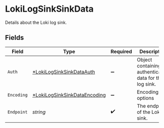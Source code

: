 # LokiLogSinkSinkData

Details about the Loki log sink.


## Fields

| Field                                                                              | Type                                                                               | Required                                                                           | Description                                                                        | Example                                                                            |
| ---------------------------------------------------------------------------------- | ---------------------------------------------------------------------------------- | ---------------------------------------------------------------------------------- | ---------------------------------------------------------------------------------- | ---------------------------------------------------------------------------------- |
| `Auth`                                                                             | [*LokiLogSinkSinkDataAuth](../../models/shared/lokilogsinksinkdataauth.md)         | :heavy_minus_sign:                                                                 | Object containing authentication data for the log sink.                            |                                                                                    |
| `Encoding`                                                                         | [*LokiLogSinkSinkDataEncoding](../../models/shared/lokilogsinksinkdataencoding.md) | :heavy_minus_sign:                                                                 | Encoding options                                                                   |                                                                                    |
| `Endpoint`                                                                         | *string*                                                                           | :heavy_check_mark:                                                                 | The endpoint of the Loki log sink.                                                 | https://logs.example.com                                                           |